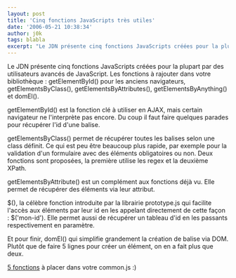 ```yaml
---
layout: post
title: 'Cinq fonctions JavaScripts très utiles'
date: '2006-05-21 10:38:34'
author: j0k
tags: blabla
excerpt: "Le JDN présente cinq fonctions JavaScripts créées pour la plupart par des utilisateurs avancés de JavaScript.     \nLes fonctions à rajouter dans votre bibliothèque : getElementById() pour les anciens navigateurs, getElementsByClass(), getElementsByAttributes(), getElementsByAnything() et domEl().  \n  \ngetElementById() est la fonction clé à utiliser      …"
---
```


Le JDN présente cinq fonctions JavaScripts créées pour la plupart par des utilisateurs avancés de JavaScript.
Les fonctions à rajouter dans votre bibliothèque : getElementById() pour les anciens navigateurs, getElementsByClass(), getElementsByAttributes(), getElementsByAnything() et domEl().

getElementById() est la fonction clé à utiliser en AJAX, mais certain navigateur ne l'interprète pas encore. Du coup il faut faire quelques parades pour récupérer l'id d'une balise.

getElementsByClass() permet de récupérer toutes les balises selon une class définit. Ce qui est peu être beaucoup plus rapide, par exemple pour la validation d'un formulaire avec des éléments obligatoires ou non. Deux fonctions sont proposées, la première utilise les regex et la deuxième XPath.

getElementsByAttribute() est un complément aux fonctions déjà vu. Elle permet de récupérer des éléments via leur attribut.

$(), la célèbre fonction introduite par la librairie prototype.js qui facilite l'accès aux éléments par leur id en les appelant directement de cette façon : $('mon-id'). Elle permet aussi de récupérer un tableau d'id en les passants respectivement en paramètre.

Et pour finir, domEl() qui simplifie grandement la création de balise via DOM. Plutôt que de faire 5 lignes pour créer un élément, on en a fait plus que deux.

[5 fonctions](http://developpeur.journaldunet.com/tutoriel/dht/060512-5-javascripts-vraiment-utiles.shtml) à placer dans votre common.js :)
